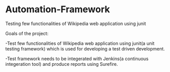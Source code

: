 # Automation-Framework
Testing few functionalities of Wikipedia web application using junit


Goals of the project:

-Test few functionalities of Wikipedia web application using junit(a unit testing framework) which is used 
for developing a test driven development.

-Test framework needs to be integerated with Jenkins(a continuous integeration tool) and produce reports using Surefire.
